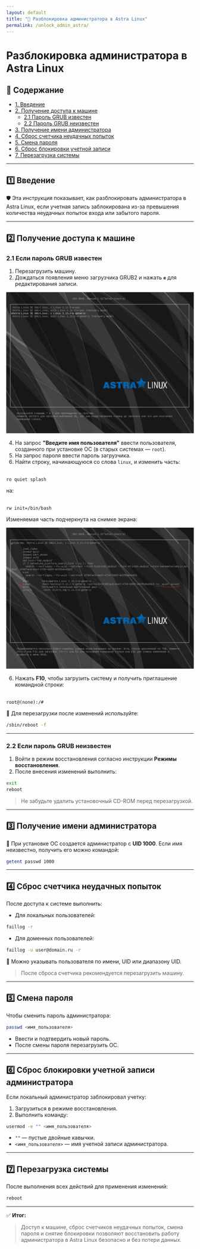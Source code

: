 ```yaml
---
layout: default
title: "🔄 Разблокировка администратора в Astra Linux"
permalink: /unlock_admin_astra/
---
```


# Разблокировка администратора в Astra Linux

## 📑 Содержание

- [1. Введение](#intro)
- [2. Получение доступа к машине](#access)
  - [2.1 Пароль GRUB известен](#grub_known)
  - [2.2 Пароль GRUB неизвестен](#grub_unknown)
- [3. Получение имени администратора](#get_admin)
- [4. Сброс счетчика неудачных попыток](#reset_failures)
- [5. Смена пароля](#change_pass)
- [6. Сброс блокировки учетной записи](#unlock_account)
- [7. Перезагрузка системы](#reboot)

---

<a id="intro"></a>

## 1️⃣ Введение

🛡️ Эта инструкция показывает, как разблокировать администратора в Astra Linux, если учетная запись заблокирована из-за превышения количества неудачных попыток входа или забытого пароля.

---

<a id="access"></a>

## 2️⃣ Получение доступа к машине

<a id="grub_known"></a>

### 2.1 Если пароль GRUB известен

1. Перезагрузить машину.
2. Дождаться появления меню загрузчика GRUB2 и нажать **`e`** для редактирования записи.

![Screenshot](https://raw.githubusercontent.com/soulpastwk/linux-help/main/img/faillog_remove_1.png)

4. На запрос **"Введите имя пользователя"** ввести пользователя, созданного при установке ОС (в старых системах — `root`).  
5. На запрос пароля ввести пароль загрузчика.  
6. Найти строку, начинающуюся со слова `linux`, и изменить часть:
```

ro quiet splash

```
на:
```

rw init=/bin/bash

```

Изменяемая часть подчеркнута на снимке экрана:

![Screenshot](https://raw.githubusercontent.com/soulpastwk/linux-help/main/img/faillog_remove_2.png)

6. Нажать **F10**, чтобы загрузить систему и получить приглашение командной строки:
   
```

root@(none):/#

````

📌 Для перезагрузки после изменений используйте:
```bash
/sbin/reboot -f
````

---

<a id="grub_unknown"></a>

### 2.2 Если пароль GRUB неизвестен

1. Войти в режим восстановления согласно инструкции **Режимы восстановления**.
2. После внесения изменений выполнить:

```bash
exit
reboot
```

> Не забудьте удалить установочный CD-ROM перед перезагрузкой.

---

<a id="get_admin"></a>

## 3️⃣ Получение имени администратора

🧾 При установке ОС создается администратор с **UID 1000**.
Если имя неизвестно, получить его можно командой:

```bash
getent passwd 1000
```

---

<a id="reset_failures"></a>

## 4️⃣ Сброс счетчика неудачных попыток

После доступа к системе выполнить:

* Для локальных пользователей:

```bash
faillog -r
```

* Для доменных пользователей:

```bash
faillog -u user@domain.ru -r
```

📌 Можно указывать пользователя по имени, UID или диапазону UID.

> После сброса счетчика рекомендуется перезагрузить машину.

---

<a id="change_pass"></a>

## 5️⃣ Смена пароля

Чтобы сменить пароль администратора:

```bash
passwd <имя_пользователя>
```

* Ввести и подтвердить новый пароль.
* После смены пароля перезагрузить ОС.

---

<a id="unlock_account"></a>

## 6️⃣ Сброс блокировки учетной записи администратора

Если локальный администратор заблокировал учетку:

1. Загрузиться в режиме восстановления.
2. Выполнить команду:

```bash
usermod -e "" <имя_пользователя>
```

* `""` — пустые двойные кавычки.
* `<имя_пользователя>` — имя учетной записи администратора.

---

<a id="reboot"></a>

## 7️⃣ Перезагрузка системы

После выполнения всех действий для применения изменений:

```bash
reboot
```

---

✅ **Итог:**

> Доступ к машине, сброс счетчиков неудачных попыток, смена пароля и снятие блокировки позволяют восстановить работу администратора в Astra Linux безопасно и без потери данных.

